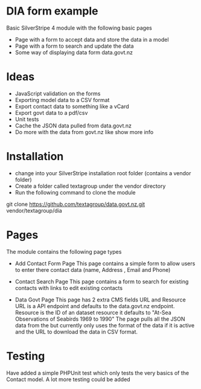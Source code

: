 # DIA form example

Basic SilverStripe 4 module with the following basic pages

* Page with a form to accept data and store the data in a model
* Page with a form to search and update the data
* Some way of displaying data form data.govt.nz

# Ideas

* JavaScript validation on the forms
* Exporting model data to a CSV format
* Export contact data to something like a vCard
* Export govt data to a pdf/csv
* Unit tests
* Cache the JSON data pulled from data.govt.nz
* Do more with the data from govt.nz like show more info

# Installation

* change into your SilverStripe installation root folder (contains a vendor folder)
* Create a folder called textagroup under the vendor directory
* Run the following command to clone the module

git clone https://github.com/textagroup/data.govt.nz.git vendor/textagroup/dia

# Pages

The module contains the following page types

* Add Contact Form Page
This page contains a simple form to allow users to enter there contact data (name, Address , Email and Phone)

* Contact Search Page
This page contains a form to search for existing contacts with links to edit existing contacts

* Data Govt Page
This page has 2 extra CMS fields URL and Resource URL is a API endpoint and defaults to the data.govt.nz endpoint.
Resource is the ID of an dataset resource it defaults to "At-Sea Observations of Seabirds 1969 to 1990"
The page pulls all the JSON data from the but currently only uses the format of the data if it is active and
the URL to download the data in CSV format.

# Testing

Have added a simple PHPUnit test which only tests the very basics of the Contact model.
A lot more testing could be added
